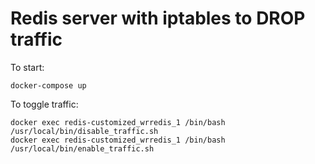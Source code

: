 # Redis server with iptables to DROP traffic

To start:

```
docker-compose up
```

To toggle traffic:

```
docker exec redis-customized_wrredis_1 /bin/bash /usr/local/bin/disable_traffic.sh
docker exec redis-customized_wrredis_1 /bin/bash /usr/local/bin/enable_traffic.sh
```
